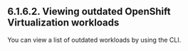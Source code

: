 ## 6.1.6.2. Viewing outdated OpenShift Virtualization workloads

You can view a list of outdated workloads by using the CLI.

<!-- image -->

